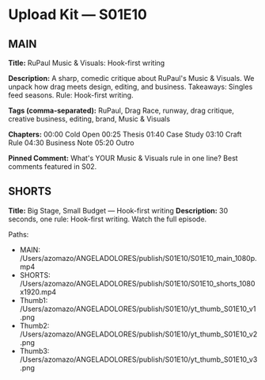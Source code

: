 # Upload Kit — S01E10

## MAIN
**Title:** RuPaul Music & Visuals: Hook-first writing

**Description:**
A sharp, comedic critique about RuPaul's Music & Visuals. We unpack how drag meets design, editing, and business. Takeaways: Singles feed seasons. Rule: Hook-first writing.

**Tags (comma-separated):**
RuPaul,  Drag Race,  runway,  drag critique,  creative business,  editing,  brand,  Music & Visuals

**Chapters:**
00:00 Cold Open
00:25 Thesis
01:40 Case Study
03:10 Craft Rule
04:30 Business Note
05:20 Outro

**Pinned Comment:**
What's YOUR Music & Visuals rule in one line? Best comments featured in S02.

## SHORTS
**Title:** Big Stage, Small Budget — Hook-first writing
**Description:**
30 seconds, one rule: Hook-first writing. Watch the full episode.

Paths:
- MAIN:   /Users/azomazo/ANGELADOLORES/publish/S01E10/S01E10_main_1080p.mp4
- SHORTS: /Users/azomazo/ANGELADOLORES/publish/S01E10/S01E10_shorts_1080x1920.mp4
- Thumb1: /Users/azomazo/ANGELADOLORES/publish/S01E10/yt_thumb_S01E10_v1.png
- Thumb2: /Users/azomazo/ANGELADOLORES/publish/S01E10/yt_thumb_S01E10_v2.png
- Thumb3: /Users/azomazo/ANGELADOLORES/publish/S01E10/yt_thumb_S01E10_v3.png
